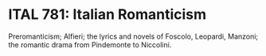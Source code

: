# ITAL 781: Italian Romanticism

Preromanticism; Alfieri; the lyrics and novels of Foscolo, Leopardi, Manzoni; the romantic drama from Pindemonte to Niccolini.